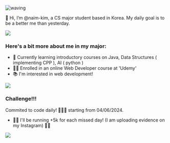 <!-- my deployed vercel url for the Github  readme stats 
    https://github-readme-stats-naim-kims-projects.vercel.app/ -->
    
![waving](https://capsule-render.vercel.app/api?type=waving&height=200&text=Welcome!&fontAlign=80&fontAlignY=40&color=gradient)


👋 Hi, I’m @naim-kim, a CS major student based in Korea.
My daily goal is to be a better me than yesterday.
    
<source
    srcset="https://github-readme-stats-naim-kims-projects.vercel.app/api?username=naim-kim/&show_icons=true)"
  />
  <img src="https://github-readme-stats-naim-kims-projects.vercel.app/api?username=naim-kim&show_icons=true" />

### Here's a bit more about me in my major:

- 🌱 Currently learning introductory courses on Java, Data Structures ( implementing CPP ), AI ( python )
- 👩‍💻 Enrolled in an online Web Developer course at 'Udemy'
- 📚 I'm interested in web development!
<p>
<img align="center" src="https://github-readme-stats-naim-kims-projects.vercel.app/api/top-langs/?username=naim-kim&layout=compact&show_icons=true"/>
</p>

### Challenge!!!

Commited to code daily! 💪👨‍💻
starting from 04/06/2024.

- 🏃‍♀️ I'll be running +5k for each missed day! (I am uploading evidence on my Instagram) 🏃‍♂
<p><img align="center" src="https://github-readme-streak-stats.herokuapp.com/?user=naim-kim&&show_icons=true" /></p>
